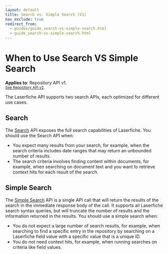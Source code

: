 ```yaml
---
layout: default
title: Search vs. Simple Search (V1)
nav_exclude: true
redirect_from:
  - guides/guide_search-vs-simple-search.html
  - guide_search-vs-simple-search.html
---
```


<!--© 2024 Laserfiche.
See LICENSE-DOCUMENTATION and LICENSE-CODE in the project root for license information.-->

# When to Use Search VS Simple Search
**Applies to**: Repository API v1.
<br/>
<sup>[See Repository API v2](../guide_search-vs-simple-search-v2/).</sup>

The Laserfiche API supports two search APIs, each optimized for different use cases.

## Search

The [Search](../guide_search/) API exposes the full search capabilities of Laserfiche. You should use the Search API when:

- You expect many results from your search, for example, when the search criteria includes date ranges that may return an unbounded number of results.
- The search criteria involves finding content within documents, for example, when searching on document text and you want to retrieve context hits for each result of the search.

## Simple Search

The [Simple Search](../guide_simple-search/) API is a single API call that will return the results of the search in the immediate response body of the call. It supports all Laserfiche search syntax queries, but will truncate the number of results and the information returned in the results. You should use a simple search when:

- You do not expect a large number of search results, for example, when searching to find a specific entry in the repository by searching on a Laserfiche field value with a specific value that is a unique ID.
- You do not need context hits, for example, when running searches on criteria like field values.
